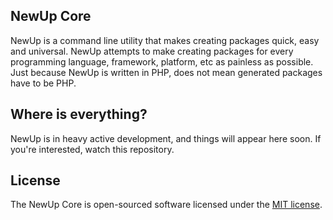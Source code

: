 ## NewUp Core

NewUp is a command line utility that makes creating packages quick, easy and universal. NewUp attempts to make creating packages for every programming language, framework, platform, etc as painless as possible. Just because NewUp is written in PHP, does not mean generated packages have to be PHP.

## Where is everything?

NewUp is in heavy active development, and things will appear here soon. If you're interested, watch this repository.

## License

The NewUp Core is open-sourced software licensed under the [MIT license](http://opensource.org/licenses/MIT).